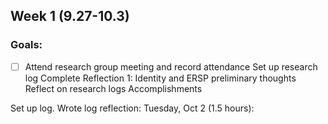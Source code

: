 ## Week 1 (9.27-10.3)
### Goals:

-[ ] Attend research group meeting and record attendance
Set up research log
Complete Reflection 1: Identity and ERSP preliminary thoughts
Reflect on research logs
Accomplishments

Set up log.
Wrote log reflection: <link to reflection>
Tuesday, Oct 2 (1.5 hours):
